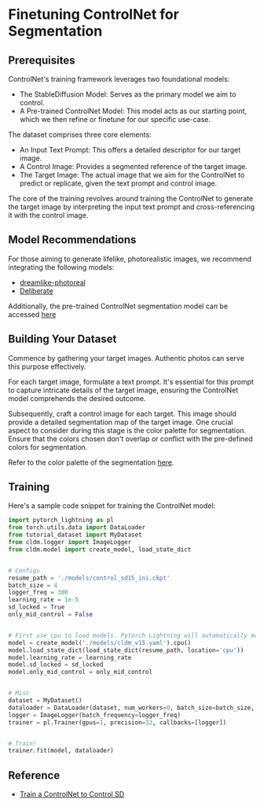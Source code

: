 # Finetuning ControlNet for Segmentation

## Prerequisites

ControlNet's training framework leverages two foundational models:

- The StableDiffusion Model: Serves as the primary model we aim to control.
- A Pre-trained ControlNet Model: This model acts as our starting point, which we then refine or finetune for our specific use-case.

The dataset comprises three core elements:

- An Input Text Prompt: This offers a detailed descriptor for our target image.
- A Control Image: Provides a segmented reference of the target image.
- The Target Image: The actual image that we aim for the ControlNet to predict or replicate, given the text prompt and control image.

The core of the training revolves around training the ControlNet to generate the target image by interpreting the input text prompt and cross-referencing it with the control image.

## Model Recommendations

For those aiming to generate lifelike, photorealistic images, we recommend integrating the following models:

- [dreamlike-photoreal](https://huggingface.co/dreamlike-art/dreamlike-photoreal-2.0)
- [Deliberate](https://civitai.com/models/4823/deliberate)

Additionally, the pre-trained ControlNet segmentation model can be accessed [here](https://huggingface.co/lllyasviel/ControlNet-v1-1/blob/main/control_v11p_sd15_seg.pth)

## Building Your Dataset

Commence by gathering your target images. Authentic photos can serve this purpose effectively.

For each target image, formulate a text prompt. It's essential for this prompt to capture intricate details of the target image, ensuring the ControlNet model comprehends the desired outcome.

Subsequently, craft a control image for each target. This image should provide a detailed segmentation map of the target image. One crucial aspect to consider during this stage is the color palette for segmentation. Ensure that the colors chosen don't overlap or conflict with the pre-defined colors for segmentation.

Refer to the color palette of the segmentation [here](https://docs.google.com/spreadsheets/d/1se8YEtb2detS7OuPE86fXGyD269pMycAWe2mtKUj2W8/edit#gid=0).

## Training

Here's a sample code snippet for training the ControlNet model:

```python
import pytorch_lightning as pl
from torch.utils.data import DataLoader
from tutorial_dataset import MyDataset
from cldm.logger import ImageLogger
from cldm.model import create_model, load_state_dict


# Configs
resume_path = './models/control_sd15_ini.ckpt'
batch_size = 4
logger_freq = 300
learning_rate = 1e-5
sd_locked = True
only_mid_control = False


# First use cpu to load models. Pytorch Lightning will automatically move it to GPUs.
model = create_model('./models/cldm_v15.yaml').cpu()
model.load_state_dict(load_state_dict(resume_path, location='cpu'))
model.learning_rate = learning_rate
model.sd_locked = sd_locked
model.only_mid_control = only_mid_control


# Misc
dataset = MyDataset()
dataloader = DataLoader(dataset, num_workers=0, batch_size=batch_size, shuffle=True)
logger = ImageLogger(batch_frequency=logger_freq)
trainer = pl.Trainer(gpus=1, precision=32, callbacks=[logger])


# Train!
trainer.fit(model, dataloader)
```

## Reference

- [Train a ControlNet to Control SD](https://github.com/lllyasviel/ControlNet/blob/main/docs/train.md)
